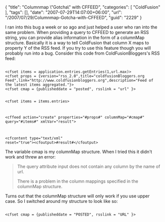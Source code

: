 {
	"title": "Columnmap \\\"Gotcha\\\" with CFFEED",
	"categories": [
		"ColdFusion"
	],
	"tags": [],
	"date": "2007-07-29T14:07:00+06:00",
	"url": "/2007/07/29/Columnmap-Gotcha-with-CFFEED",
	"guid": "2229"
}

I ran into this bug a week or so ago and just helped a user who ran into the same problem. When providing a query to CFFEED to generate an RSS string, you can provide alias information in the form of a columnMap structure. Basically it is a way to tell ColdFusion that column X maps to property Y of the RSS feed. If you try to use this feature though you will probably run into a bug. Consider this code from <a hrref="http://www.coldfusionbloggers.org">ColdFusionBloggers</a>'s RSS feed:

<code>
&lt;cfset items = application.entries.getEntries(1,url.max)&gt;
&lt;cfset props = {version="rss_2.0",title="coldfusionBloggers.org Feed",link="http://www.coldfusionbloggers.org",description="Feed of the latest items aggregated."}&gt;
&lt;cfset cmap = {publisheddate = "posted", rsslink = "url" }&gt;

&lt;cfset items = items.entries&gt;

&lt;cffeed action="create" properties="#props#" columnMap="#cmap#" query="#items#" xmlVar="result"&gt;

&lt;cfcontent type="text/xml" reset="true"&gt;&lt;cfoutput&gt;#result#&lt;/cfoutput&gt;
</code>

The variable cmap is my columnMap structure. When I tried this it didn't work and threw an error:

<blockquote>
The query attribute input does not contain any column by the name of url.

There is a problem in the column mappings specified in the columnMap structure.
</blockquote>

Turns out that the columnMap structure will only work if you use upper case. So I switched around my structure to look like so:

<code>
&lt;cfset cmap = {publisheddate = "POSTED", rsslink = "URL" }&gt;
</code>